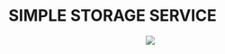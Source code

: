 # SIMPLE STORAGE SERVICE

<div align="center">
<img src="https://media.licdn.com/dms/image/D4E12AQHubyzYaJ3aCw/article-cover_image-shrink_720_1280/0/1712286134253?e=2147483647&v=beta&t=71ymp7BvKACthqMuxHIFhmvV4pF463B-uGiHacCe-9s"/>
</div>